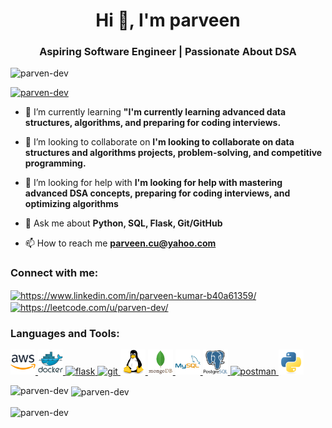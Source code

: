 <h1 align="center">Hi 👋, I'm parveen</h1>
<h3 align="center">Aspiring Software Engineer | Passionate About DSA</h3>

<p align="left"> <img src="https://komarev.com/ghpvc/?username=parven-dev&label=Profile%20views&color=0e75b6&style=flat" alt="parven-dev" /> </p>

<p align="left"> <a href="https://github.com/ryo-ma/github-profile-trophy"><img src="https://github-profile-trophy.vercel.app/?username=parven-dev" alt="parven-dev" /></a> </p>

- 🌱 I’m currently learning **"I'm currently learning advanced data structures, algorithms, and preparing for coding interviews.**

- 👯 I’m looking to collaborate on **I'm looking to collaborate on data structures and algorithms projects, problem-solving, and competitive programming.**

- 🤝 I’m looking for help with **I'm looking for help with mastering advanced DSA concepts, preparing for coding interviews, and optimizing algorithms**

- 💬 Ask me about **Python, SQL, Flask, Git/GitHub**

- 📫 How to reach me **parveen.cu@yahoo.com**

<h3 align="left">Connect with me:</h3>
<p align="left">
<a href="https://linkedin.com/in/https://www.linkedin.com/in/parveen-kumar-b40a61359/" target="blank"><img align="center" src="https://raw.githubusercontent.com/rahuldkjain/github-profile-readme-generator/master/src/images/icons/Social/linked-in-alt.svg" alt="https://www.linkedin.com/in/parveen-kumar-b40a61359/" height="30" width="40" /></a>
<a href="https://www.leetcode.com/https://leetcode.com/u/parven-dev/" target="blank"><img align="center" src="https://raw.githubusercontent.com/rahuldkjain/github-profile-readme-generator/master/src/images/icons/Social/leet-code.svg" alt="https://leetcode.com/u/parven-dev/" height="30" width="40" /></a>
</p>

<h3 align="left">Languages and Tools:</h3>
<p align="left"> <a href="https://aws.amazon.com" target="_blank" rel="noreferrer"> <img src="https://raw.githubusercontent.com/devicons/devicon/master/icons/amazonwebservices/amazonwebservices-original-wordmark.svg" alt="aws" width="40" height="40"/> </a> <a href="https://www.docker.com/" target="_blank" rel="noreferrer"> <img src="https://raw.githubusercontent.com/devicons/devicon/master/icons/docker/docker-original-wordmark.svg" alt="docker" width="40" height="40"/> </a> <a href="https://flask.palletsprojects.com/" target="_blank" rel="noreferrer"> <img src="https://www.vectorlogo.zone/logos/pocoo_flask/pocoo_flask-icon.svg" alt="flask" width="40" height="40"/> </a> <a href="https://git-scm.com/" target="_blank" rel="noreferrer"> <img src="https://www.vectorlogo.zone/logos/git-scm/git-scm-icon.svg" alt="git" width="40" height="40"/> </a> <a href="https://www.linux.org/" target="_blank" rel="noreferrer"> <img src="https://raw.githubusercontent.com/devicons/devicon/master/icons/linux/linux-original.svg" alt="linux" width="40" height="40"/> </a> <a href="https://www.mongodb.com/" target="_blank" rel="noreferrer"> <img src="https://raw.githubusercontent.com/devicons/devicon/master/icons/mongodb/mongodb-original-wordmark.svg" alt="mongodb" width="40" height="40"/> </a> <a href="https://www.mysql.com/" target="_blank" rel="noreferrer"> <img src="https://raw.githubusercontent.com/devicons/devicon/master/icons/mysql/mysql-original-wordmark.svg" alt="mysql" width="40" height="40"/> </a> <a href="https://www.postgresql.org" target="_blank" rel="noreferrer"> <img src="https://raw.githubusercontent.com/devicons/devicon/master/icons/postgresql/postgresql-original-wordmark.svg" alt="postgresql" width="40" height="40"/> </a> <a href="https://postman.com" target="_blank" rel="noreferrer"> <img src="https://www.vectorlogo.zone/logos/getpostman/getpostman-icon.svg" alt="postman" width="40" height="40"/> </a> <a href="https://www.python.org" target="_blank" rel="noreferrer"> <img src="https://raw.githubusercontent.com/devicons/devicon/master/icons/python/python-original.svg" alt="python" width="40" height="40"/> </a> </p>

<p><img align="left" src="https://github-readme-stats.vercel.app/api/top-langs?username=parven-dev&show_icons=true&locale=en&layout=compact" alt="parven-dev" /></p>

<p>&nbsp;<img align="center" src="https://github-readme-stats.vercel.app/api?username=parven-dev&show_icons=true&locale=en" alt="parven-dev" /></p>

<p><img align="center" src="https://github-readme-streak-stats.herokuapp.com/?user=parven-dev&" alt="parven-dev" /></p>

